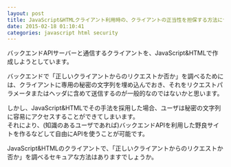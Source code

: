 ```yaml
---
layout: post
title: JavaScript&HTMLクライアント利用時の、クライアントの正当性を担保する方法について
date: 2015-02-18 01:10:41
categories: javascript html security
---
```

<p>バックエンドAPIサーバーと通信するクライアントを、JavaScript&amp;HTMLで作成しようとしています。</p>

<p>バックエンドで「正しいクライアントからのリクエストか否か」を調べるためには、クライアントに専用の秘密の文字列を埋め込んでおき、それをリクエストパラメータまたはヘッダに含めて送信するのが一般的なのではないかと思います。</p>

<p>しかし、JavaScript&amp;HTMLでその手法を採用した場合、ユーザは秘密の文字列に容易にアクセスすることができてしまいます。<br>
それにより、(知識のあるユーザであれば)バックエンドAPIを利用した野良サイトを作るなどして自由にAPIを使うことが可能です。</p>

<p>JavaScript&amp;HTMLのクライアントで、「正しいクライアントからのリクエストか否か」を調べるセキュアな方法はありますでしょうか。</p>
